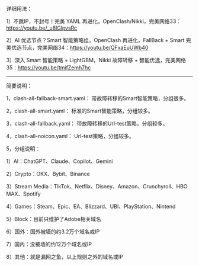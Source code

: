 详细用法：

1）不跳IP，不封号！完美 YAML 再进化，OpenClash/Nikki，完美网络33：https://youtu.be/_u8lGlpvsRc

2）AI 优选节点？Smart 智能策略组，OpenClash 再进化，FallBack + Smart 完美优选节点，完美网络34：https://youtu.be/QFxaEuUWb40

3）深入 Smart 智能策略 + LightGBM，Nikki 故障转移 + 智能优选，完美网络35：https://youtu.be/tmifZemh7hc

---------------------------------------------

简要说明：

1，clash-all-fallback-smart.yaml：
带故障转移的Smart智能策略，分组很多。

2，clash-all-smart.yaml：
标准的Smart智能策略，分组较多。

3，clash-all-fallback.yaml：
带故障转移的Url-test策略，分组较多。

4，clash-all-noicon.yaml：
Url-test策略，分组较多。

5，分组说明：

1）AI：ChatGPT、Claude、Copilot、Gemini

2）Crypto：OKX、Bybit、Binance

3）Stream Media：TikTok、Netflix、Disney、Amazon、Crunchyroll、HBO MAX、Spotify

4）Games：Steam、Epic、EA、Blizzard、UBI、PlayStation、Nintend

5）Block：目前只维护了Adobe相关域名

6）国外：国外被墙的约3.2万个域名或IP

7）国内：没被墙的约12万个域名或IP

8）其他：就是漏网之鱼，以上规则之外的域名或IP


